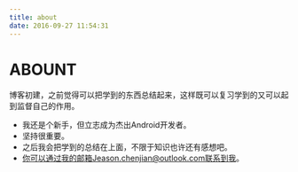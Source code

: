 ```yaml
---
title: about
date: 2016-09-27 11:54:31
---
```

# ABOUNT
博客初建，之前觉得可以把学到的东西总结起来，这样既可以复习学到的又可以起到监督自己的作用。


- 我还是个新手，但立志成为杰出Android开发者。
- 坚持很重要。
- 之后我会把学到的总结在上面，不限于知识也许还有感想吧。
- 你可以通过我的邮箱Jeason.chenjian@outlook.com联系到我。
